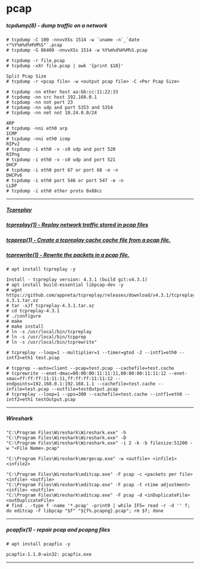 ﻿pcap
===


##### tcpdump(8) - dump traffic on a network
```
# tcpdump -C 100 -nnvvXSs 1514 -w `uname -n`_`date +"%Y%m%d%H%M%S"`.pcap
# tcpdump -G 86400 -nnvvXSs 1514 -w %Y%m%d%H%M%S.pcap

# tcpdump -r file.pcap
# tcpdump -xXr file.pcap | awk '{print $10}'

Split Pcap Size
# tcpdump -r <pcap file> -w <output pcap file> -C <Per Pcap Size>

# tcpdump -nn ether host aa:bb:cc:11:22:33
# tcpdump -nn src host 192.168.0.1
# tcpdump -nn not port 23
# tcpdump -nn udp and port 5353 and 5354
# tcpdump -nn net not 10.24.0.0/24

ARP
# tcpdump -nni eth0 arp
ICMP
# tcpdump -nni eth0 icmp
RIPv2
# tcpdump -i eth0 -v -s0 udp and port 520
RIPng
# tcpdump -i eth0 -v -s0 udp and port 521
DHCP
# tcpdump -i eth0 port 67 or port 68 -e -n
DHCPv6
# tcpdump -i eth0 port 546 or port 547 -e -n
LLDP
# tcpdump -i eth0 ether proto 0x88cc
```
---

##### [Tcpreplay](https://tcpreplay.appneta.com/)
##### [tcpreplay(1) - Replay network traffic stored in pcap files](https://linux.die.net/man/1/tcpreplay)
##### [tcpprep(1) - Create a tcpreplay cache cache file from a pcap file.](https://linux.die.net/man/1/tcpprep)
##### [tcprewrite(1) - Rewrite the packets in a pcap file.](https://linux.die.net/man/1/tcprewrite)
```
# apt install tcpreplay -y

Install - tcpreplay version: 4.3.1 (build git:v4.3.1)
# apt install build-essential libpcap-dev -y
# wget https://github.com/appneta/tcpreplay/releases/download/v4.3.1/tcpreplay-4.3.1.tar.xz
# tar -xJf tcpreplay-4.3.1.tar.xz
# cd tcpreplay-4.3.1
# ./configure
# make
# make install
# ln -s /usr/local/bin/tcpreplay
# ln -s /usr/local/bin/tcpprep
# ln -s /usr/local/bin/tcprewrite"
```
```
# tcpreplay --loop=1 --multiplier=1 --timer=gtod -2 --intf1=eth0 --intf2=eth1 test.pcap
```
```
# tcpprep --auto=client --pcap=test.pcap --cachefile=test.cache
# tcprewrite --enet-dmac=00:00:00:11:11:11,00:00:00:11:11:12 --enet-smac=ff:ff:ff:11:11:11,ff:ff:ff:11:11:12 --endpoints=192.168.0.1:192.168.1.1 --cachefile=test.cache --infile=test.pcap --outfile=testOutput.pcap
# tcpreplay --loop=1 --pps=300 --cachefile=test.cache --intf1=eth0 --intf2=eth1 testOutput.pcap
```
---

##### Wireshark
```
"C:\Program Files\Wireshark\Wireshark.exe" -h
"C:\Program Files\Wireshark\Wireshark.exe" -D
"C:\Program Files\Wireshark\Wireshark.exe" -i 2 -k -b filesize:51200 -w "<File Name>.pcap"

"C:\Program Files\Wireshark\mergecap.exe" -w <outfile> <infile1> <infile2>

"C:\Program Files\Wireshark\editcap.exe" -F pcap -c <packets per file> <infile> <outfile>
"C:\Program Files\Wireshark\editcap.exe" -F pcap -t <time adjustment> <infile> <outfile>
"C:\Program Files\Wireshark\editcap.exe" -F pcap -d <inDuplicateFile> <outDuplicateFile>
# find . -type f -name '*.pcap' -print0 | while IFS= read -r -d '' f; do editcap -F libpcap "$f" "${f%.pcapng}.pcap"; rm $f; done
```
---

##### pcapfix(1) - repair pcap and pcapng files
```
# apt install pcapfix -y

pcapfix-1.1.0-win32: pcapfix.exe
```
---
